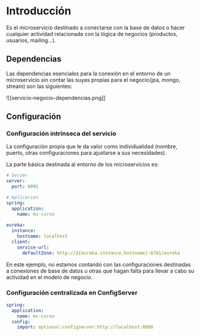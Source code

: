 
# Introducción

Es el microservicio destinado a conectarse con la base de datos o hacer cualquier actividad relacionada con la lógica de negocios (productos, usuarios, mailing...).


## Dependencias

Las dependencias esenciales para la conexión en el entorno de un microservicio sin contar las suyas propias para el negocio(jpa, mongo, stream) son las siguientes:

![[servicio-negocio-dependencias.png]]

## Configuración

### Configuración intrínseca del servicio

La configuración propia que le da valor como individualidad (nombre, puerto, otras configuraciones para ajustarse a sus necesidades).

La parte básica destinada al entorno de los microservicios es:

```yml title='Configuracion Basica'
# Server
server:
  port: 8091

# Aplicacion
spring:
  application:
    name: ms-curso
  
eureka:
  instance:
    hostname: localhost
  client:
    service-url:
      defaultZone: http://${eureka.instance.hostname}:8761/eureka
```

En este ejemplo, no estamos contando con las configuraciones destinadas a conexiones de base de datos u otras que hagan falta para llevar a cabo su actividad en el modelo de negocio.

### Configuración centralizada en ConfigServer

```yml title='application.yml apuntando a ConfigServer'
spring:
  application:
    name: ms-curso
  config:
    import: optional:configserver:http://localhost:8888
```

